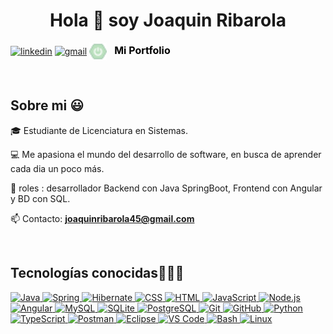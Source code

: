 <h1 align="center">Hola 👋  soy Joaquin Ribarola </h1> 

<p align="left">
<a href="https://www.linkedin.com/in/joaquin-ribarola-765577347" target="blank"><img align="center" src="https://img.shields.io/badge/LinkedIn-0077B5?style=for-the-badge&logo=linkedin&logoColor=white" alt="linkedin"/></a>
<a href = "joaquinribarola45@gmail.com" target="blank"><img align="center" src="https://img.shields.io/badge/Gmail-D14836?style=for-the-badge&logo=gmail&logoColor=white" alt="gmail"  /></a>
 <a href="https://joaquinribarola.vercel.app" target="_blank" style="text-decoration:none;">
    <img src="images/icon.png" alt="Portfolio" width="28" style="vertical-align: middle;"/>
    <span style="font-size: 16px; font-weight: bold; color: black; margin-left: 8px;">Mi Portfolio</span>
  </a>
  </p>
<br>
<h2>Sobre mi 😃</h2>
<!--Intro start-->

<p align="left">
🎓 Estudiante de Licenciatura en Sistemas.

💻 Me apasiona el mundo del desarrollo de software, en busca de aprender cada dia un poco más.

📝 roles : desarrollador Backend con Java SpringBoot, Frontend con Angular y BD con SQL.

📫 Contacto: **joaquinribarola45@gmail.com**
<!--Intro end-->
  </p>
<br>

<h2 >Tecnologías conocidas👨🏻‍💻</h2>
<!--tech stack icons-->
<p align="left">
  <a href="https://skillicons.dev/icons?i=java">
    <img src="https://skillicons.dev/icons?i=java" title="Java" />
  </a>
  <a href="https://skillicons.dev/icons?i=spring">
    <img src="https://skillicons.dev/icons?i=spring" title="Spring" />
  </a>
  <a href="https://skillicons.dev/icons?i=hibernate">
    <img src="https://skillicons.dev/icons?i=hibernate" title="Hibernate" />
  </a>
  <a href="https://skillicons.dev/icons?i=css">
    <img src="https://skillicons.dev/icons?i=css" title="CSS" />
  </a>
  <a href="https://skillicons.dev/icons?i=html">
    <img src="https://skillicons.dev/icons?i=html" title="HTML" />
  </a>
  <a href="https://skillicons.dev/icons?i=js">
    <img src="https://skillicons.dev/icons?i=js" title="JavaScript" />
  </a>
  <a href="https://skillicons.dev/icons?i=nodejs">
    <img src="https://skillicons.dev/icons?i=nodejs" title="Node.js" />
  </a>
  <a href="https://skillicons.dev/icons?i=angular">
    <img src="https://skillicons.dev/icons?i=angular" title="Angular" />
  </a>
  <a href="https://skillicons.dev/icons?i=mysql">
    <img src="https://skillicons.dev/icons?i=mysql" title="MySQL" />
  </a>
  <a href="https://skillicons.dev/icons?i=sqlite">
    <img src="https://skillicons.dev/icons?i=sqlite" title="SQLite" />
  </a>
  <a href="https://skillicons.dev/icons?i=postgresql">
    <img src="https://skillicons.dev/icons?i=postgresql" title="PostgreSQL" />
  </a>
  <a href="https://skillicons.dev/icons?i=git">
    <img src="https://skillicons.dev/icons?i=git" title="Git" />
  </a>
  <a href="https://skillicons.dev/icons?i=github">
    <img src="https://skillicons.dev/icons?i=github" title="GitHub" />
  </a>
  <a href="https://skillicons.dev/icons?i=py">
    <img src="https://skillicons.dev/icons?i=py" title="Python" />
  </a>
  <a href="https://skillicons.dev/icons?i=materialui">
    <img src="https://skillicons.dev/icons?i=typescript" title="TypeScript" />
  </a>
  <a href="https://skillicons.dev/icons?i=postman">
    <img src="https://skillicons.dev/icons?i=postman" title="Postman" />
  </a>
  <a href="https://skillicons.dev/icons?i=eclipse">
    <img src="https://skillicons.dev/icons?i=eclipse" title="Eclipse" />
  </a>
  <a href="https://skillicons.dev/icons?i=vscode">
    <img src="https://skillicons.dev/icons?i=vscode" title="VS Code" />
  </a>
  <a href="https://skillicons.dev/icons?i=bash">
    <img src="https://skillicons.dev/icons?i=bash" title="Bash" />
  </a>
  <a href="https://skillicons.dev/icons?i=linux">
    <img src="https://skillicons.dev/icons?i=linux" title="Linux" />
  </a>
</p>
<br>
<!-------------------------->




</p>        
<!--- stats (end) -->
